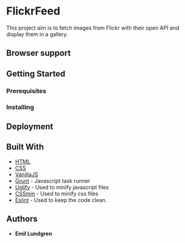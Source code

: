 # FlickrFeed 

This project aim is to fetch images from Flickr with their open API and display them in a gallery. 

## Browser support

## Getting Started

### Prerequisites

### Installing

## Deployment

## Built With

* [HTML]() 
* [CSS]() 
* [VanillaJS]() 
* [Grunt]() - Javascript task runner 
* [Uglify]() - Used to minify javascript files
* [CSSmin]() - Used to minify css files
* [Eslint]() - Used to keep the code clean. 

## Authors

* **Emil Lundgren** 